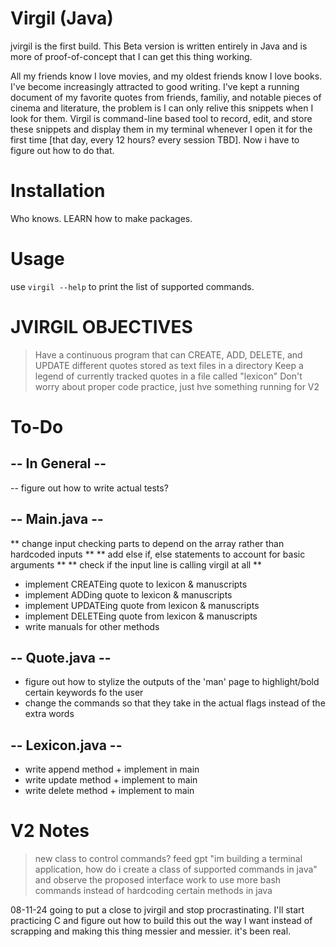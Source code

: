 # Virgil (Java)

jvirgil is the first build. This Beta version is written entirely in Java and is more of proof-of-concept that I can get this thing working.

All my friends know I love movies, and my oldest friends know I love books. I've become increasingly attracted to good writing. I've kept a running document of my favorite quotes from friends, familiy, and notable pieces of cinema and literature, the problem is I can only relive this snippets when I look for them. Virgil is command-line based tool to record, edit, and store these snippets and display them in my terminal whenever I open it for the first time [that day, every 12 hours? every session TBD]. Now i have to figure out how to do that.

# Installation

Who knows. LEARN how to make packages.

# Usage

use ```virgil --help``` to print the list of supported commands.

# JVIRGIL OBJECTIVES

> Have a continuous program that can CREATE, ADD, DELETE, and UPDATE different quotes stored as text files in a directory
> Keep a legend of currently tracked quotes in a file called "lexicon"
> Don't worry about proper code practice, just hve something running for V2

# To-Do

## -- In General --

-- figure out how to write actual tests?

## -- Main.java --

** change input checking parts to depend on the array rather than hardcoded inputs **
** add else if, else statements to account for basic arguments **
** check if the input line is calling virgil at all **

- implement CREATEing quote to lexicon & manuscripts
- implement ADDing quote to lexicon & manuscripts
- implement UPDATEing quote from lexicon & manuscripts
- implement DELETEing quote from lexicon & manuscripts
- write manuals for other methods

## -- Quote.java --

- figure out how to stylize the outputs of the 'man' page to highlight/bold certain keywords fo the user
- change the commands so that they take in the actual flags instead of the extra words

## -- Lexicon.java --

- write append method + implement in main
- write update method + implement to main
- write delete method + implement to main

# V2 Notes

> new class to control commands? feed gpt "im building a terminal application, how do i create a class of supported commands in java" and observe the proposed interface
> work to use more bash commands instead of hardcoding certain methods in java

08-11-24
going to put a close to jvirgil and stop procrastinating. I'll start practicing C and figure out how to build this out the way I want instead of scrapping and making this thing messier and messier. it's been real.
